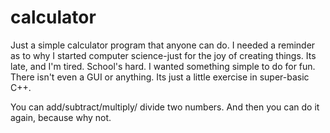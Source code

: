 # calculator
Just a simple calculator program that anyone can do. 
I needed a reminder as to why I started computer science-just for the joy of creating things. 
Its late, and I'm tired. School's hard. I wanted something simple to do for fun. 
There isn't even a GUI or anything. Its just a little exercise in super-basic C++.

You can add/subtract/multiply/ divide two numbers. 
And then you can do it again, because why not. 

